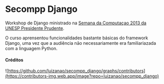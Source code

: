 Secompp Django
==============

Workshop de Django ministrado na [Semana da Computaçao 2013 da UNESP Presidente Prudente](http://docs.fct.unesp.br/semanas/secompp/).

O curso aprensentou funcionalidades bastante básicas do framework Django, uma vez que a audiência nāo necessariamente era familiariazada com a linguagem Python.



#### Créditos

![https://github.com/luizanao/secompp_django/graphs/contributors](https://contributors-img.web.app/image?repo=luizanao/secompp_django)

